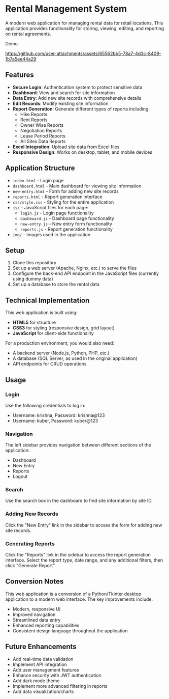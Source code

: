 # Rental Management System

A modern web application for managing rental data for retail locations. This application provides functionality for storing, viewing, editing, and reporting on rental agreements.

Demo



https://github.com/user-attachments/assets/65562bb5-78a7-4d3c-8409-1b7a5ee44a29


## Features

- **Secure Login**: Authentication system to protect sensitive data
- **Dashboard**: View and search for site information
- **Data Entry**: Add new site records with comprehensive details
- **Edit Records**: Modify existing site information
- **Report Generation**: Generate different types of reports including:
  - Hike Reports
  - Rent Reports
  - Owner Wise Reports
  - Negotiation Reports
  - Lease Period Reports
  - All Sites Data Reports
- **Excel Integration**: Upload site data from Excel files
- **Responsive Design**: Works on desktop, tablet, and mobile devices

## Application Structure

- `index.html` - Login page
- `dashboard.html` - Main dashboard for viewing site information
- `new-entry.html` - Form for adding new site records
- `reports.html` - Report generation interface
- `css/style.css` - Styling for the entire application
- `js/` - JavaScript files for each page:
  - `login.js` - Login page functionality
  - `dashboard.js` - Dashboard page functionality
  - `new-entry.js` - New entry form functionality
  - `reports.js` - Report generation functionality
- `img/` - Images used in the application

## Setup

1. Clone this repository
2. Set up a web server (Apache, Nginx, etc.) to serve the files
3. Configure the back-end API endpoint in the JavaScript files (currently using dummy data)
4. Set up a database to store the rental data

## Technical Implementation

This web application is built using:

- **HTML5** for structure
- **CSS3** for styling (responsive design, grid layout)
- **JavaScript** for client-side functionality

For a production environment, you would also need:

- A backend server (Node.js, Python, PHP, etc.)
- A database (SQL Server, as used in the original application)
- API endpoints for CRUD operations

## Usage

### Login

Use the following credentials to log in:
- Username: krishna, Password: krishna@123
- Username: kuber, Password: kuber@123

### Navigation

The left sidebar provides navigation between different sections of the application:
- Dashboard
- New Entry
- Reports
- Logout

### Search

Use the search box in the dashboard to find site information by site ID.

### Adding New Records

Click the "New Entry" link in the sidebar to access the form for adding new site records.

### Generating Reports

Click the "Reports" link in the sidebar to access the report generation interface. Select the report type, date range, and any additional filters, then click "Generate Report".

## Conversion Notes

This web application is a conversion of a Python/Tkinter desktop application to a modern web interface. The key improvements include:

- Modern, responsive UI
- Improved navigation
- Streamlined data entry
- Enhanced reporting capabilities
- Consistent design language throughout the application

## Future Enhancements

- Add real-time data validation
- Implement API integration
- Add user management features
- Enhance security with JWT authentication
- Add dark mode theme
- Implement more advanced filtering in reports
- Add data visualization/charts 

